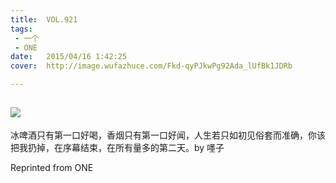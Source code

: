 ```yaml
---
title:	VOL.921
tags:
 - 一个
 - ONE
date:	2015/04/16 1:42:25
cover:	http://image.wufazhuce.com/Fkd-qyPJkwPg92Ada_lUfBk1JDRb

---
```

![](http://image.wufazhuce.com/Fkd-qyPJkwPg92Ada_lUfBk1JDRb)
---

冰啤酒只有第一口好喝，香烟只有第一口好闻，人生若只如初见俗套而准确，你该把我扔掉，在序幕结束，在所有量多的第二天。by 嚜子
 
Reprinted from ONE
